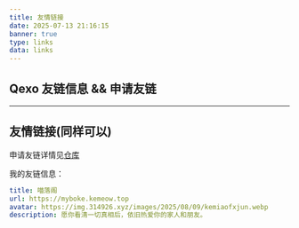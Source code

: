 ```yaml
---
title: 友情链接
date: 2025-07-13 21:16:15
banner: true
type: links
data: links
---
```


## Qexo 友链信息 && 申请友链

<div id="qexo-friends"></div>
<link rel="stylesheet" href="https://unpkg.com/qexo-friends/friends.css"/>
<script src="https://registry.npmmirror.com/qexo-static/1.6.0/files/hexo/friends.js"></script>
<script>document.addEventListener('pjax:complete', function () {if(document.querySelector("#qexo-friends")){loadQexoFriends("qexo-friends", "https://qexo.kemeow.top")}});loadQexoFriends("qexo-friends", "https://qexo.kemeow.top")</script>
</script>

<div id="friends-api"></div>
<script src="/js/custom.js"></script>
<script>qexo_friend_api("friends-api","https://qexo.kemeow.top","");</script>

---

## 友情链接(同样可以)

申请友链详情见[仓库](https://github.com/kemiaofxjun/Friends)

我的友链信息：

```yaml
title: 喵落阁
url: https://myboke.kemeow.top
avatar: https://img.314926.xyz/images/2025/08/09/kemiaofxjun.webp
description: 愿你看清一切真相后，依旧热爱你的家人和朋友。
```